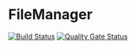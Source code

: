 # FileManager

[![Build Status](https://travis-ci.org/Metifikys/FileManager.svg?branch=master)](https://travis-ci.org/Metifikys/FileManager)
[![Quality Gate Status](https://sonarcloud.io/api/project_badges/measure?project=Metifikys_FileManager&metric=alert_status)](https://sonarcloud.io/dashboard?id=Metifikys_FileManager)